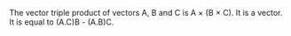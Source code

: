 The vector triple product of vectors A, B and C is A × (B × C). It is a
vector. It is equal to (A.C)B - (A.B)C.
